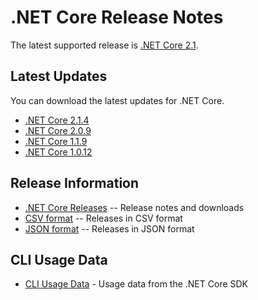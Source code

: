 # .NET Core Release Notes

The latest supported release is [.NET Core 2.1](2.1).

## Latest Updates

You can download the latest updates for .NET Core.

* [.NET Core 2.1.4](2.1/2.1.4/2.1.4-download.md)
* [.NET Core 2.0.9](download-archives/2.0.9-download.md)
* [.NET Core 1.1.9](download-archives/1.1.9-download.md)
* [.NET Core 1.0.12](download-archives/1.0.12-download.md)

## Release Information

* [.NET Core Releases](download-archive.md) -- Release notes and downloads
* [CSV format](releases.csv) -- Releases in CSV format
* [JSON format](releases.json) -- Releases in JSON format

## CLI Usage Data

* [CLI Usage Data](cli-usage-data.md) - Usage data from the .NET Core SDK
